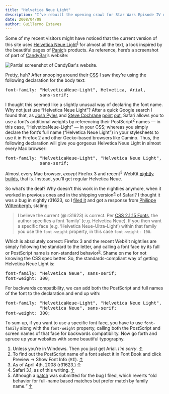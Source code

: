 ```yaml
---
title: "Helvetica Neue Light"
description: "I’ve rebuilt the opening crawl for Star Wars Episode IV using only HTML and CSS"
date: 2008/04/08
author: Guillermo Esteves
---
```


Some of my recent visitors might have noticed that the current version of this site uses [Helvetica Neue Light](http://www.linotype.com/12757/neuehelvetica45light-font.html)<sup id="r1-080408">[1](#fn1-080408)</sup> for almost all the text, a look inspired by the beautiful pages of [Panic](http://www.panic.com/)’s products. As reference, here’s a screenshot of part of [CandyBar](http://www.panic.com/candybar/)’s website:

![Partial screenshot of CandyBar's website.](blog/2008-04-08-helvetica-neue-light/36097597_1.png)

Pretty, huh? After snooping around their <abbr title="Cascading Style Sheets">CSS</abbr> I saw they’re using the following declaration for the body text:

<pre>font-family: "HelveticaNeue-Light", Helvetica, Arial,
             sans-serif;
</pre>

I thought this seemed like a slightly unusual way of declaring the font name. Why not just use “Helvetica Neue Light”? After a quick Google search I found that, as <span class="vcard">[Josh Pyles](http://pixelmatrixdesign.com/)</span> and <span class="vcard">[Steve Cochrane](http://stevecochrane.com/v3/)</span> [point](http://pixelmatrixdesign.com/blog/comments/advanced_web_typography/) [out](http://stevecochrane.com/v3/2007/12/13/helvetica-neue-variants-for-use-on-the-web/), Safari allows you to use a font’s additional weights by referencing their PostScript<sup id="r2-080408">[2](#fn2-080408)</sup> names — in this case, “HelveticaNeue-Light” — in your <abbr>CSS</abbr>; whereas you simply declare the font’s full name (“Helvetica Neue Light”) in your stylesheets to use it in Firefox 2 and other Gecko-based browsers like Camino. Thus, the following declaration will give you gorgeous Helvetica Neue Light in almost every Mac browser:

<pre>font-family: "HelveticaNeue-Light", "Helvetica Neue Light",
             sans-serif;
</pre>

Almost every Mac browser, _except_ Firefox 3 and recent<sup id="r3-080408">[3](#fn3-080408)</sup> WebKit [nightly builds](http://nightly.webkit.org/), that is. Instead, you’ll get regular Helvetica Neue.

So what’s the deal? Why doesn’t this work in the nightlies anymore, when it worked in previous ones and in the shipping version<sup id="r4-080408">[4](#fn4-080408)</sup> of Safari? I thought it was a bug in nightly r31623, so I [filed it](http://bugs.webkit.org/show_bug.cgi?id=18311) and got a response from <span class="vcard">[Philippe Wittenbergh](http://l-c-n.com/phiw/)</span>, stating:

> I believe the current (@ r31623) is correct. Per [<abbr>CSS</abbr> 2.1:15 Fonts](http://www.w3.org/TR/CSS21/fonts.html#font-family-prop), the author specifies a font ‘family’ (e.g. Helvetica Neue). If you then want a specific face (<abbr>e.g.</abbr> ‘Helvetica Neue-Ultra-Light’) within that family you use the `font-weight` property, in this case `font-weight: 100`.

Which is absolutely correct: Firefox 3 and the recent WebKit nightlies are simply following the standard to the letter, and calling a font face by its full or PostScript name is non-standard behavior<sup id="r5-080408">[5](#fn5-080408)</sup>. Shame on me for not knowing the <abbr>CSS</abbr> spec better. So, the standards-compliant way of getting Helvetica Neue Light is:

<pre>font-family: "Helvetica Neue", sans-serif;
font-weight: 300;
</pre>

For backwards compatibility, we can add both the PostScript and full names of the font to the declaration and end up with:

<pre>font-family: "HelveticaNeue-Light", "Helvetica Neue Light",
             "Helvetica Neue", sans-serif;
font-weight: 300;
</pre>

To sum up, if you want to use a specific font face, you have to use `font-family` along with the `font-weight` property, calling both the PostScript and screen names of that face for backwards compatibility. Now go forth and spruce up your websites with some beautiful typography.

1.  Unless you’re in Windows. Then you just get Arial. _I’m sorry_. [↑](#r1-080408)
2.  To find out the PostScript name of a font select it in Font Book and click Preview → Show Font Info (<kbd>⌘I</kbd>). [↑](#r2-080408)
3.  As of April 4th, 2008 (r31623.) [↑](#r3-080408)
4.  Safari 3.1, as of this writing. [↑](#r4-080408)
5.  Although a [patch](http://bugs.webkit.org/show_bug.cgi?id=18311#c9) was submitted for the bug I filed, which reverts <q>old behavior for full-name based matches but prefer match by family name.</q> [↑](#r5-080408)
